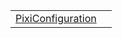 |                                                                      |     |
| -------------------------------------------------------------------- | --- |
| [PixiConfiguration](/plugin-pixi/literal/index/pixiconfiguration.md) |     |